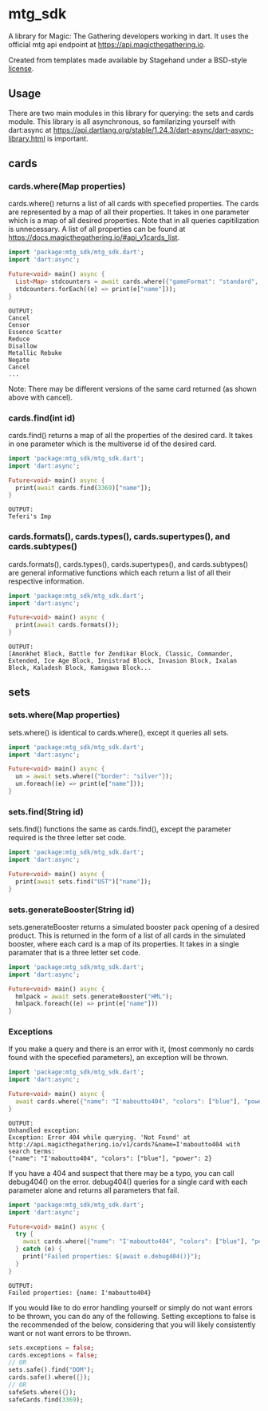 # mtg_sdk

A library for Magic: The Gathering developers working in dart.
It uses the official mtg api endpoint at https://api.magicthegathering.io.

Created from templates made available by Stagehand under a BSD-style
[license](https://github.com/dart-lang/stagehand/blob/master/LICENSE).

## Usage
There are two main modules in this library for querying: the sets and cards module.
This library is all asynchronous, so familarizing yourself with dart:async at https://api.dartlang.org/stable/1.24.3/dart-async/dart-async-library.html is important.

## cards

### cards.where(Map properties)
cards.where() returns a list of all cards with specefied properties. The cards are represented by a map of all their properties. It takes in one parameter which is a map of all desired properties. Note that in all queries capitilization is unnecessary.
A list of all properties can be found at https://docs.magicthegathering.io/#api_v1cards_list.

```dart
import 'package:mtg_sdk/mtg_sdk.dart';
import 'dart:async';

Future<void> main() async {
  List<Map> stdcounters = await cards.where({"gameFormat": "standard", "legality": "legal", "text": "counter target"});
  stdcounters.forEach((e) => print(e["name"]));
}
```
    OUTPUT:
    Cancel
    Censor
    Essence Scatter
    Reduce
    Disallow
    Metallic Rebuke
    Negate
    Cancel
    ...
Note: There may be different versions of the same card returned (as shown above with cancel).

### cards.find(int id)
cards.find() returns a map of all the properties of the desired card. It takes in one parameter which is the multiverse id of the desired card.

```dart
import 'package:mtg_sdk/mtg_sdk.dart';
import 'dart:async';

Future<void> main() async {
  print(await cards.find(3369)["name"]);
}
```
    OUTPUT:
    Teferi's Imp

### cards.formats(), cards.types(), cards.supertypes(), and cards.subtypes()
cards.formats(), cards.types(), cards.supertypes(), and cards.subtypes() are general informative functions which each return a list of all their respective information.

```dart
import 'package:mtg_sdk/mtg_sdk.dart';
import 'dart:async';

Future<void> main() async {
  print(await cards.formats());
}
```
    OUTPUT:
    [Amonkhet Block, Battle for Zendikar Block, Classic, Commander, Extended, Ice Age Block, Innistrad Block, Invasion Block, Ixalan    Block, Kaladesh Block, Kamigawa Block...
## sets

### sets.where(Map properties)
sets.where() is identical to cards.where(), except it queries all sets.

```dart
import 'package:mtg_sdk/mtg_sdk.dart';
import 'dart:async';

Future<void> main() async {
  un = await sets.where({"border": "silver"});
  un.foreach((e) => print(e["name"]));
}
```

### sets.find(String id)
sets.find() functions the same as cards.find(), except the parameter required is the three letter set code.

```dart
import 'package:mtg_sdk/mtg_sdk.dart';
import 'dart:async';

Future<void> main() async {
  print(await sets.find("UST")["name"]);
}
```

### sets.generateBooster(String id)
sets.generateBooster returns a simulated booster pack opening of a desired product. This is returned in the form of a list of all cards in the simulated booster, where each card is a map of its properties. It takes in a single paramater that is a three letter set code.

```dart
import 'package:mtg_sdk/mtg_sdk.dart';
import 'dart:async';

Future<void> main() async {
  hmlpack = await sets.generateBooster("HML");
  hmlpack.foreach((e) => print(e["name"]))
}
```

### Exceptions
If you make a query and there is an error with it, (most commonly no cards found with the specefied parameters), an exception will be thrown.

```dart
import 'package:mtg_sdk/mtg_sdk.dart';
import 'dart:async';

Future<void> main() async {
  await cards.where({"name": "I'maboutto404", "colors": ["blue"], "power": 2});
}
```

    OUTPUT:
    Unhandled exception:
    Exception: Error 404 while querying. 'Not Found' at http://api.magicthegathering.io/v1/cards?&name=I'maboutto404 with search terms:
    {"name": "I'maboutto404", "colors": ["blue"], "power": 2}

If you have a 404 and suspect that there may be a typo, you can call debug404() on the error. debug404() queries for a single card with each parameter alone and returns all parameters that fail.

```dart
import 'package:mtg_sdk/mtg_sdk.dart';
import 'dart:async';

Future<void> main() async {
  try {
    await cards.where({"name": "I'maboutto404", "colors": ["blue"], "power": 2});
  } catch (e) {
    print("Failed properties: ${await e.debug404()}");
  }
}
```

    OUTPUT:
    Failed properties: {name: I'maboutto404}

If you would like to do error handling yourself or simply do not want errors to be thrown, you can do any of the following. Setting exceptions to false is the recommended of the below, considering that you will likely consistently want or not want errors to be thrown.

```dart
sets.exceptions = false;
cards.exceptions = false;
// OR
sets.safe().find("DOM");
cards.safe().where({});
// OR
safeSets.where({});
safeCards.find(3369);
```